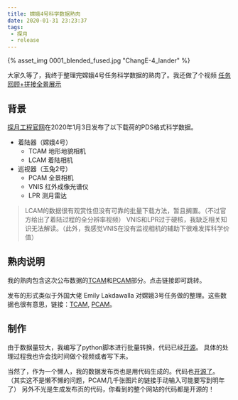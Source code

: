 ```yaml
---
title: 嫦娥4号科学数据熟肉
date: 2020-01-31 23:23:37
tags:  
 - 探月 
 - release
---
```

{% asset_img 0001_blended_fused.jpg "ChangE-4_lander" %}

大家久等了，我终于整理完嫦娥4号任务科学数据的熟肉了。我还做了个视频 [任务回顾+拼接全景展示](https://www.bilibili.com/video/av85766941/)

<!-- more -->

## 背景
[探月工程官网](http://moon.bao.ac.cn)在2020年1月3日发布了以下载荷的PDS格式科学数据。
- 着陆器（嫦娥4号）
    - TCAM 地形地貌相机 
    - LCAM 着陆相机 
- 巡视器（玉兔2号）
    - PCAM 全景相机
    - VNIS 红外成像光谱仪 
    - LPR 测月雷达 

> LCAM的数据很有观赏性但没有可靠的批量下载方法，暂且搁置。（不过官方给出了着陆过程的全分辨率视频）
> VNIS和LPR过于硬核，我缺乏相关知识无法解读。（此外，我感觉VNIS在没有监视相机的辅助下很难发挥科学价值）

## 熟肉说明
我的熟肉包含这次公布数据的[TCAM](http://siyu.china-vo.org/ChangE-4/TCAM/)和[PCAM](http://siyu.china-vo.org/ChangE-4/PCAM/)部分。点击链接即可跳转。

发布的形式类似于外国大佬 Emily Lakdawalla 对嫦娥3号任务做的整理。这些数据也很有意思，链接：[TCAM](http://planetary.s3.amazonaws.com/data/change3/tcam.html), [PCAM](http://planetary.s3.amazonaws.com/data/change3/pcam.html)。

## 制作
由于数据量较大，我编写了python脚本进行批量转换，代码已经[开源](https://github.com/siyu6974/ChangE_4_data_playground)。
具体的处理过程我也许会找时间做个视频或者写下来。

当然了，作为一个懒人，我的数据发布页也是用代码生成的。代码也[开源了](https://github.com/siyu6974/cosmostation/tree/master/source/ChangE-4)。
（其实这不是懒不懒的问题，PCAM几千张图片的链接手动输入可能要写到明年了）
另外不光是生成发布页的代码，你看到的整个网站的代码都是开源的！


